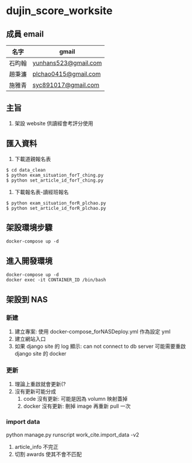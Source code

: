 # dujin_score_worksite
## 成員 email
|名字|gmail|
|-|-|
|石昀翰|yunhans523@gmail.com|
|趙秉濂|plchao0415@gmail.com|
|施雅青|syc891017@gmail.com|
## 主旨
1. 架設 website 供讀經會考評分使用
## 匯入資料
1. 下載道親報名表
```
$ cd data_clean
$ python exam_situation_forT_ching.py
$ python set_article_id_forT_ching.py
```
1. 下載報名表-讀經班報名
```
$ python exam_situation_forR_plchao.py
$ python set_article_id_forR_plchao.py
``` 
## 架設環境步驟
```shell
docker-compose up -d
```
## 進入開發環境
```shell
docker-compose up -d
docker exec -it CONTAINER_ID /bin/bash
```
## 架設到 NAS
### 新建
1. 建立專案: 使用 docker-compose_forNASDeploy.yml 作為設定 yml
2. 建立網站入口
3. 如果 django site 的 log 顯示: can not connect to db server
   可能需要重啟 django site 的 docker
### 更新
1. 理論上重啟就會更新(?
2. 沒有更新可能分成
    1. code 沒有更新: 可能是因為 volumn 映射蓋掉
    2. docker 沒有更新: 刪掉 image 再重新 pull 一次
### import data
python manage.py runscript work_cite.import_data -v2
1. article_info 不完正
2. 切割 awards 使其不會不匹配